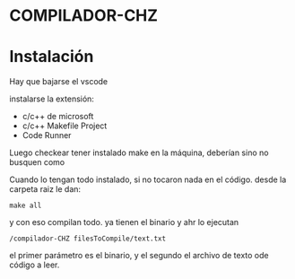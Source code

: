 # COMPILADOR-CHZ

# Instalación

Hay que bajarse el vscode

instalarse la extensión:
- c/c++ de microsoft
- c/c++ Makefile Project
- Code Runner

Luego checkear tener instalado make en la máquina, deberían sino no busquen como

Cuando lo tengan todo instalado, si no tocaron nada en el código.    desde la carpeta raiz le dan:

```make
make all
```

y con eso compilan todo. ya tienen el binario y ahr lo ejecutan

```
/compilador-CHZ filesToCompile/text.txt 
```
el primer parámetro es el binario, y el segundo el archivo de texto ode código a leer.